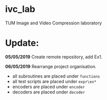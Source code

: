 # ivc_lab
TUM Image and Video Compression laboratory

# Update:
**05/05/2019** Create remote repository, add Ex1.  

**06/05/2019** Rearrange project organisation.  
+ all subroutines are placed under `functions`  
+ all test scripts are placed under `expr\ex*`  
+ encoders are placed under `encoder`  
+ decoders are placed under `decoder`  
  

